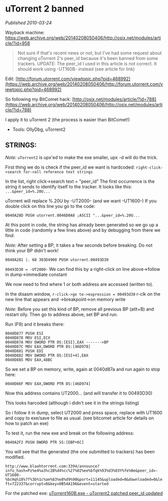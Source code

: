 # uTorrent 2 banned

*Published 2010-03-24*

Wayback machine: https://web.archive.org/web/20140208050406/http://osix.net/modules/article/?id=958

> Not sure if that's recent news or not, but I've had some request about changing uTorrent 2's peer_id
> because it's been banned from some trackers.
> UPDATE: The peer_id I used in this article is not correct. It should work using -UT160B- instead (see article for link)

Edit:
[http://forum.utorrent.com/viewtopic.php?pid=468992](https://web.archive.org/web/20140208050406/http://forum.utorrent.com/viewtopic.php?pid=468992)

So following my BitComet hack:
[http://osix.net/modules/article/?id=788](https://web.archive.org/web/20140208050406/http://osix.net/modules/article/?id=788)

I apply it to uTorrent 2 (the process is easier than BitComet!)

- Tools: OllyDbg, uTorrent2

## STRINGS:

_Note:_
`uTorrent2` is upx'ed to make the exe smaller, upx -d will do the trick.

First thing we do is check if the peer_id we want is hardcoded:
`right-click->search for->all reference text strings`

In the list, right click->search text = "peer_id"
The first occurrence is the string it sends to identify itself to the tracker.
It looks like this: `...&peer_id=%.20U...`

uTorrent will replace %.20U by -UT2000- (and we want -UT1600-)
If you double click on this line you go to the code:

`0040A28D PUSH utorrent.0046D0A8 ;ASCII "...&peer_id=%.20U...`


At this point in code, the string has already been generated so we go up a little in code (randomly a few lines above) and by debugging from there we find:

_Note:_
After setting a BP, it takes a few seconds before breaking. Do not think your BP didn't work!

`0040A281 |. 68 303D4900 PUSH utorrent.00493D30`

`00493D30 = -UT2000-`
We can find this by a right-click on line above->follow in dump->immediate constant

We now need to find where 1 or both address are accessed (written to).

In the disasm window, `r-click->go to->expression = 00493d30`
r-clk on the new line that appears and ->breakpoint->on memory write

_Note:_
Before you set this kind of BP, remove all previous BP (atlt+B) and restart olly.
Then go to address above, set BP and run.

Run (F9) and it breaks there:

```
0040D877 PUSH ESI
0040D878 MOV ESI,ECX
0040D87A MOV DWORD PTR DS:[ESI],EAX ------->BP
0040D87C MOV EAX,DWORD PTR DS:[46D978]
0040D881 PUSH EDI
0040D882 MOV DWORD PTR DS:[ESI+4],EAX
0040D885 MOV EAX,48BC
```

So we set a BP on memory, write, again at 0040d87a and run again to stop here:

`0040D86F MOV EAX,DWORD PTR DS:[46D974]`

Now this address contains UT2000... (and will transfer it to 00493D30)

This looks harcoded (although i didn't see it in the strings listing)

So i follow it in dump, select UT2000 and press space, replace with UT1600 and copy to exe/save to file as usual. (see bitcomet article for details on how to patch an exe)

To test it, run the new exe and break on the following address:

`0040A2F2 PUSH DWORD PTR SS:[EBP+6C]`

You will see that the generated (the one submitted to trackers) has been modified.

`http://www.blaahtorrent.com:3394/announce?info_hash=Pz%e4%a3%c2B%d4%cc%27%02%ee%bfqk%93%d3%03Y%fe%0e&peer_id=-UT1600-%bcHq%18%7f%3b%1c%ae%83%e8%d9%90&port=11145&uploaded=0&downloaded=0&left=722337&corrupt=0&key=0B54A196&event=started`

For the patched exe:
[uTorrent160B.exe - uTorrent2 patched peer_id updated](https://web.archive.org/web/20140208050406/http://osix.net/modules/folder/index.php?tid=47362&action=df)